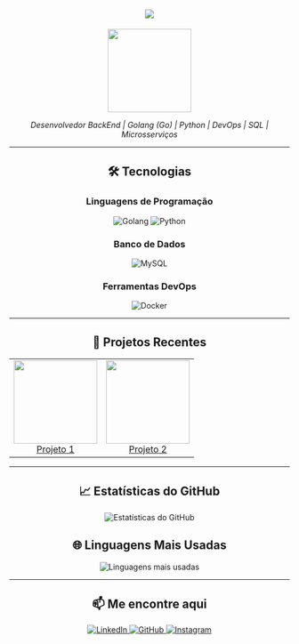 <h1 align="center">
    <img src="https://readme-typing-svg.demolab.com?font=Roboto&size=28&duration=3000&pause=500&color=00FF00&center=true&vCenter=true&width=600&lines=Hello+world!;Vin%C3%ADcius+from+Brazil">
</h1>

<p align="center">
    <img src="https://media1.giphy.com/media/v1.Y2lkPTc5MGI3NjExeDJta3Ayd2NhMG5iemg0d2JnY2g5bXVkanNwazJiOXB4NDJsY2hwYSZlcD12MV9pbnRlcm5hbF9naWZfYnlfaWQmY3Q9Zw/LZ3u3BeP3pjTDqYaqc/giphy.gif" width="150" />
</p>

<p align="center">
    <em>Desenvolvedor BackEnd | Golang (Go) | Python | DevOps | SQL | Microsserviços </em>
</p>

---

<h2 align="center">🛠 Tecnologias</h2>
<h3 align="center">Linguagens de Programação</h3>
<p align="center">
    <img alt="Golang" src="https://img.shields.io/badge/Go-00ADD8?style=for-the-badge&logo=go&logoColor=white"/>
    <img alt="Python" src="https://img.shields.io/badge/Python-3776AB?style=for-the-badge&logo=python&logoColor=white"/>
</p>
<h3 align="center">Banco de Dados</h3>
<p align="center">
    <img alt="MySQL" src="https://img.shields.io/badge/MySQL-4479A1?style=for-the-badge&logo=mysql&logoColor=white"/>
</p>
<h3 align="center">Ferramentas DevOps</h3>
<p align="center">
    <img alt="Docker" src="https://img.shields.io/badge/Docker-2496ED?style=for-the-badge&logo=docker&logoColor=white"/>
</p>

---

<h2 align="center">🚀 Projetos Recentes</h2>

<table align="center" cellspacing="15">
    <tr>
        <td align="center">
            <a href="https://github.com/seu-usuario/projeto1" target="_blank">
                <img src="https://user-images.githubusercontent.com/0000000/placeholder1.png" width="150" />
                <br />
                Projeto 1
            </a>
        </td>
        <td align="center">
            <a href="https://github.com/seu-usuario/projeto2" target="_blank">
                <img src="https://user-images.githubusercontent.com/0000000/placeholder2.png" width="150" />
                <br />
                Projeto 2
            </a>
        </td>
    </tr>
</table>

---

<h2 align="center">📈 Estatísticas do GitHub</h2>
<p align="center">
    <img src="https://github-readme-stats.vercel.app/api?username=seu-usuario&show_icons=true&theme=dark" alt="Estatísticas do GitHub" />
</p>

<h2 align="center">🌐 Linguagens Mais Usadas</h2>
<p align="center">
    <img src="https://github-readme-stats.vercel.app/api/top-langs/?username=seu-usuario&layout=compact&theme=dark" alt="Linguagens mais usadas" />
</p>

---

<h2 align="center">📫 Me encontre aqui</h2>
<p align="center">
    <a href="https://linkedin.com/in/seu-usuario" target="_blank">
        <img alt="LinkedIn" src="https://img.shields.io/badge/LinkedIn-0A66C2?style=for-the-badge&logo=linkedin&logoColor=white" />
    </a>
    <a href="https://github.com/seu-usuario" target="_blank">
        <img alt="GitHub" src="https://img.shields.io/badge/GitHub-181717?style=for-the-badge&logo=github&logoColor=white" />
    </a>
    <a href="https://www.instagram.com/vini_ipanema/" target="_blank">
        <img alt="Instagram" src="https://img.shields.io/badge/Instagram-%23E4405F?style=for-the-badge&logo=instagram&logoColor=white" />
    </a>
</p>
